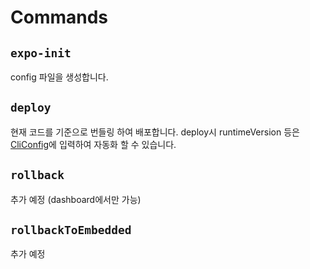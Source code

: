 # Commands

## `expo-init`

config 파일을 생성합니다.

## `deploy`

현재 코드를 기준으로 번들링 하여 배포합니다. deploy시 runtimeVersion 등은 [CliConfig](/guide/3.expo/3.configs.html#cloud-pushconfigts--cliconfig-)에 입력하여 자동화 할 수 있습니다.

## `rollback`

추가 예정 (dashboard에서만 가능)

## `rollbackToEmbedded`

추가 예정
